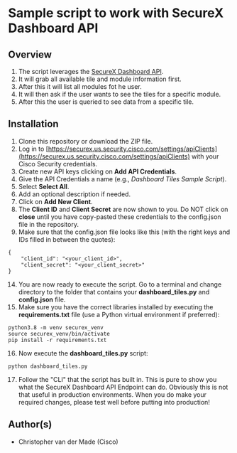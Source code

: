 # Sample script to work with SecureX Dashboard API

## Overview
1. The script leverages the [SecureX Dashboard API](https://visibility.amp.cisco.com/iroh/iroh-dashboard/index.html).
2. It will grab all available tile and module information first. 
3. After this it will list all modules fot he user.
4. It will then ask if the user wants to see the tiles for a specific module.
5. After this the user is queried to see data from a specific tile.

## Installation
1. Clone this repository or download the ZIP file.
2. Log in to [https://securex.us.security.cisco.com/settings/apiClients](https://securex.us.security.cisco.com/settings/apiClients) with your Cisco Security credentials.
3. Create new API keys clicking on **Add API Credentials**.
7. Give the API Credentials a name (e.g., *Dashboard Tiles Sample Script*).
8. Select **Select All**.
9. Add an optional description if needed.
10. Click on **Add New Client**.
11. The **Client ID** and **Client Secret** are now shown to you. Do NOT click on **close** until you have copy-pasted these credentials to the config.json file in the repository.
12. Make sure that the config.json file looks like this (with the right keys and IDs filled in between the quotes):

  ```
  {
      "client_id": "<your_client_id>",
      "client_secret": "<your_client_secret>"
  }
  ```
  
14. You are now ready to execute the script. Go to a terminal and change directory to the folder that contains your **dashboard_tiles.py** and **config.json** file. 
15. Make sure you have the correct libraries installed by executing the **requirements.txt** file (use a Python virtual environment if preferred): 

  ```
  python3.8 -m venv securex_venv
  source securex_venv/bin/activate
  pip install -r requirements.txt
  ```
  
16. Now execute the **dashboard_tiles.py** script:

  ```
  python dashboard_tiles.py
  ```

17. Follow the "CLI" that the script has built in. This is pure to show you what the SecureX Dashboard API Endpoint can do. Obviously this is not that useful in production environments. When you do make your required changes, please test well before putting into production! 

## Author(s)

* Christopher van der Made (Cisco)
